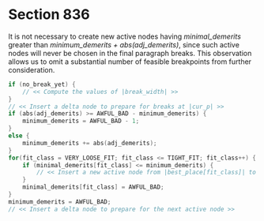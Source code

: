 # Section 836

It is not necessary to create new active nodes having *minimal_demerits* greater than
*minimum_demerits + abs(adj_demerits)*, since such active nodes will never be chosen in the final paragraph breaks.
This observation allows us to omit a substantial number of feasible breakpoints from further consideration.

```c << Create new active nodes for the best feasible breaks just found >>=
if (no_break_yet) {
    // << Compute the values of |break_width| >>
}
// << Insert a delta node to prepare for breaks at |cur_p| >>
if (abs(adj_demerits) >= AWFUL_BAD - minimum_demerits) {
    minimum_demerits = AWFUL_BAD - 1;
}
else {
    minimum_demerits += abs(adj_demerits);
}
for(fit_class = VERY_LOOSE_FIT; fit_class <= TIGHT_FIT; fit_class++) {
    if (minimal_demerits[fit_class] <= minimum_demerits) {
        // << Insert a new active node from |best_place[fit_class]| to |cur_p| >>
    }
    minimal_demerits[fit_class] = AWFUL_BAD;
}
minimum_demerits = AWFUL_BAD;
// << Insert a delta node to prepare for the next active node >>
```
